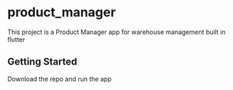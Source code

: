 # product_manager

This project is a Product Manager app for warehouse management built in flutter

## Getting Started

Download the repo and run the app
